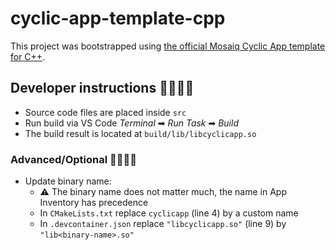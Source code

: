 # cyclic-app-template-cpp

This project was bootstrapped using [the official Mosaiq Cyclic App template for C++](https://github.com/mosaiqone/cyclic-app-template-cpp).

## Developer instructions 👩‍💻👨‍💻

* Source code files are placed inside `src`
* Run build via VS Code _Terminal_ ➡ _Run Task_ ➡ _Build_
* The build result is located at `build/lib/libcyclicapp.so`

### Advanced/Optional 🕵️‍♀️🕵️‍♂️

* Update binary name:
	* ⚠️ The binary name does not matter much, the name in App Inventory has precedence
	* In `CMakeLists.txt` replace `cyclicapp` (line 4) by a custom name
	* In `.devcontainer.json` replace `"libcyclicapp.so"` (line 9) by `"lib<binary-name>.so"`
